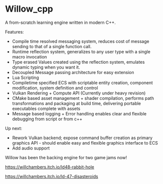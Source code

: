 # Willow_cpp
A from-scratch learning engine written in modern C++. 

Features: 
* Compile time resolved messaging system, reduces cost of message sending to that of a single function call. 
* Runtime reflection system, generalizes to any user type with a single macro invocation
* Type erased Values created using the reflection system, emulates dynamic typing when you want it. 
* Decoupled Message passing architecture for easy extension 
* Lua Scripting
* Compiletime specified ECS with scriptable entity creation, component modification, system definition and control
* Vulkan Rendering + Compute API (Currently under heavy revision) 
* CMake based asset management + shader compilation, performs path transformations and packaging at build time, delivering portable executables complete with assets
* Message based logging + Error handling enables clear and flexible debugging from script or from c++

Up next: 
* Rework Vulkan backend; expose command buffer creation as primary graphics API - should enable easy and flexible graphics interface to ECS
* Add audio support

Willow has been the backing engine for two game jams now! 

https://willchambers.itch.io/ld48-rabbit-hole

https://willchambers.itch.io/ld-47-disasteroids








